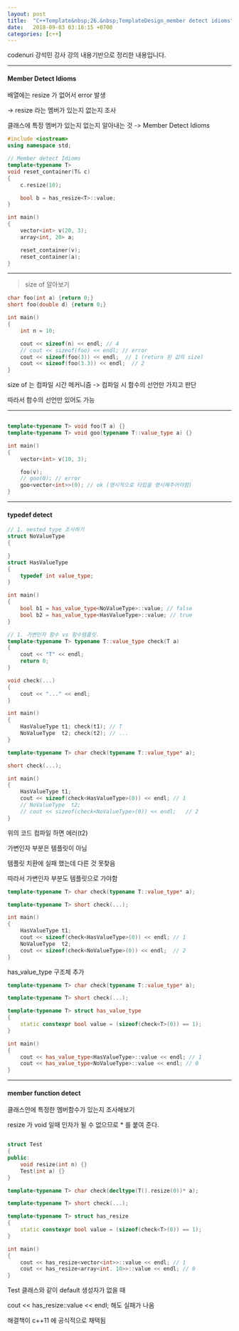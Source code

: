 ```yaml
---
layout: post
title:  "C++Template&nbsp;26.&nbsp;TemplateDesign_member detect idioms"
date:   2018-09-03 03:18:15 +0700
categories: [c++]
---
```


codenuri 강석민 강사 강의 내용기반으로 정리한 내용입니다.

---

#### Member Detect Idioms

배열에는 resize 가 없어서 error 발생

-> resize 라는 멤버가 있는지 없는지 조사

클래스에 특정 멤버가 있는지 없는지 알아내는 것 -> Member Detect Idioms

``` cpp
#include <iostream>
using namespace std;

// Member detect Idioms
template<typename T>
void reset_container(T& c)
{
	c.resize(10);

	bool b = has_resize<T>::value;
}

int main()
{
	vector<int> v(20, 3);
	array<int, 20> a;

	reset_container(v);
	reset_container(a);
}

```

---

> size of 알아보기

``` cpp
char foo(int a) {return 0;}
short foo(double d) {return 0;}

int main()
{
	int n = 10;

	cout << sizeof(n) << endl; // 4
	// cout << sizeof(foo) << endl; // error
	cout << sizeof(foo(3)) << endl;  // 1 (return 된 값의 size)
	cout << sizeof(foo(3.3)) << endl;  // 2
}

```

size of 는 컴파일 시간 메커니즘 -> 컴파일 시 함수의 선언만 가지고 판단

따라서 함수의 선언만 있어도 가능

---

``` cpp

template<typename T> void foo(T a) {}
template<typename T> void goo(typename T::value_type a) {}

int main()
{
	vector<int> v(10, 3);

	foo(v);
	// goo(0); // error
	goo<vector<int>>(0); // ok (명시적으로 타입을 명시해주어야함)
}

```

---

#### typedef detect

``` cpp
// 1. nested type 조사하기
struct NoValueType
{

}
struct HasValueType
{
	typedef int value_type;
}

int main()
{
	bool b1 = has_value_type<NoValueType>::value; // false
	bool b2 = has_value_type<HasValueType>::value; // true
}

```


``` cpp
// 1. 가변인자 함수 vs 함수템플릿.
template<typename T> typename T::value_type check(T a)
{
	cout << "T" << endl;
	return 0;
}

void check(...)
{
	cout << "..." << endl;
}

int main()
{
	HasValueType t1; check(t1); // T
	NoValueType  t2; check(t2); // ...
}

```

``` cpp
template<typename T> char check(typename T::value_type* a);

short check(...);

int main()
{
	HasValueType t1;
	cout << sizeof(check<HasValueType>(0)) << endl;	// 1
	// NoValueType  t2;
	// cout << sizeof(check<NoValueType>(0)) << endl;	// 2
}

```

위의 코드 컴파일 하면 에러(t2)

가변인자 부분은 템플릿이 아님

템플릿 치환에 실패 했는데 다른 것 못찾음

따라서 가변인자 부분도 템플릿으로 가야함

``` cpp
template<typename T> char check(typename T::value_type* a);

template<typename T> short check(...);

int main()
{
	HasValueType t1;
	cout << sizeof(check<HasValueType>(0)) << endl;	// 1
	NoValueType  t2;
	cout << sizeof(check<NoValueType>(0)) << endl;	// 2
}

```

has_value_type 구조체 추가

``` cpp
template<typename T> char check(typename T::value_type* a);

template<typename T> short check(...);

template<typename T> struct has_value_type
{
	static constexpr bool value = (sizeof(check<T>(0)) == 1);
}

int main()
{
	cout << has_value_type<HasValueType>::value << endl; // 1
	cout << has_value_type<NoValueType>::value << endl; // 0
}

```

---

#### member function detect

클래스안에 특정한 멤버함수가 있는지 조사해보기

resize 가 void 일때 인자가 될 수 없으므로 * 를 붙여 준다.

``` cpp

struct Test
{
public:
	void resize(int n) {}
	Test(int a) {}
}

template<typename T> char check(decltype(T().resize(0))* a);

template<typename T> short check(...);

template<typename T> struct has_resize
{
	static constexpr bool value = (sizeof(check<T>(0)) == 1);
}

int main()
{
	cout << has_resize<vector<int>>::value << endl; // 1
	cout << has_resize<array<int. 10>>::value << endl; // 0
}

```

Test 클래스와 같이 default 생성자가 없을 때

cout << has_resize<Test>::value << endl; 해도 실패가 나옴

해결책이 c++11 에 공식적으로 채택됨
